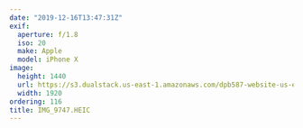 ```yaml
---
date: "2019-12-16T13:47:31Z"
exif:
  aperture: f/1.8
  iso: 20
  make: Apple
  model: iPhone X
image:
  height: 1440
  url: https://s3.dualstack.us-east-1.amazonaws.com/dpb587-website-us-east-1/asset/gallery/2019-south-america/439895b7-5b74-8c41-4497-ebd875bf2794~1920.jpg
  width: 1920
ordering: 116
title: IMG_9747.HEIC
---
```


